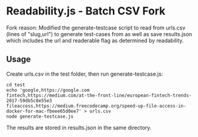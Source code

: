 # Readability.js - Batch CSV Fork

Fork reason: Modified the generate-testcase script to read from urls.csv (lines of "slug,url") to generate test-cases from as well as save results.json which includes the url and readerable flag as determined by readability.

## Usage

Create urls.csv in the test folder, then run generate-testcase.js:

```
cd test
echo 'google,https://google.com
fintech,https://medium.com/at-the-front-line/european-fintech-trends-2017-59db5c8e55e3
fileaccess,https://medium.freecodecamp.org/speed-up-file-access-in-docker-for-mac-fbeee65d0ee7' > urls.csv
node generate-testcase.js
```

The results are stored in results.json in the same directory.
